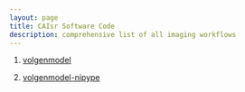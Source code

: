 ```yaml
---
layout: page
title: CAIsr Software Code
description: comprehensive list of all imaging workflows
---
```


1. [volgenmodel](volgenmodel.html)



2. [volgenmodel-nipype](volgenmodel_nipype.html)


